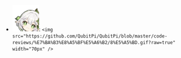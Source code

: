 - <img src="https://github.com/QubitPi/QubitPi/blob/master/code-reviews/%E7%BA%B3%E8%A5%BF%E5%A6%B2/8%E5%A5%BD.gif?raw=true" width="70px" />: `<img src="https://github.com/QubitPi/QubitPi/blob/master/code-reviews/%E7%BA%B3%E8%A5%BF%E5%A6%B2/8%E5%A5%BD.gif?raw=true" width="70px" />`